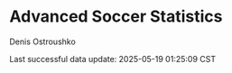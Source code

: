 # Advanced Soccer Statistics
Denis Ostroushko

<!-- gfm -->

Last successful data update: 2025-05-19 01:25:09 CST
